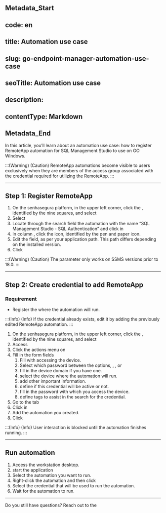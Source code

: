 ## Metadata_Start 
## code: en
## title: Automation use case 
## slug: go-endpoint-manager-automation-use-case 
## seoTitle: Automation use case 
## description:  
## contentType: Markdown 
## Metadata_End
In this article, you’ll  learn about an automation use case:  how to register RemoteApp automation for SQL Management Studio to use on GO Windows.

:::(Warning) (Caution)
RemoteApp automations become visible to users exclusively when they are members of the access group associated with the credential required for utilizing the RemoteApp.
:::

* * *

## Step 1: Register RemoteApp

1. On the senhasegura platform, in the upper left corner, click the , identified by the nine squares, and select 
2. Select 
3. Locate through the search field the automation with the name “SQL Management Studio - SQL Authentication” and click in 
4. In column , click  the  icon, identified by the pen and paper icon.
5. Edit the  field, as per your application path. This path differs depending on the installed version.
6. Click 

:::(Warning) (Caution)
The parameter  only works on SSMS versions prior to 18.0.
:::

* * *

## Step 2: Create credential to add RemoteApp

### Requirement

* Register the  where the automation will run.

:::(Info) (Info)
If the credential already exists, edit it by adding the previously edited RemoteApp automation.
:::

1. On the senhasegura platform, in the upper left corner, click the , identified by the nine squares, and select 
2. Access 
3. Click the actions menu on 
4. Fill in the form fields 
    1. Fill with  accessing the device.
    2. Select which password  between the options, , , or 
    3.  fill in the device domain if you have one.
    4.  select the device where the automation will run.
    5.  add other important information.
    6.  define if this credential will be active or not.
    7.  fill in the password with which you access the device.
    8.  define tags to assist in the search for the credential.
5. Go to the tab 
6. Click in 
7. Add the automation you created.
8. Click 

:::(Info) (Info)
User interaction is blocked until the automation finishes running.
:::

* * *
## Run automation

1. Access the workstation desktop.
2. start the application 
3. Select the automation you want to run.
4. Right-click the automation and then click 
5. Select the credential that will be used to run the automation.
6. Wait for the automation to run.

* * *

Do you still have questions? Reach out to the 

